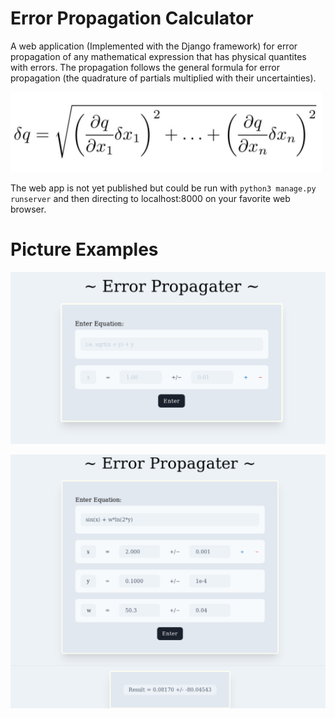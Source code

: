 # Error Propagation Calculator
A web application (Implemented with the Django framework) for error propagation of any mathematical expression that has physical quantites with errors. The propagation follows the general formula for error propagation (the quadrature of partials multiplied with their uncertainties).

![Equation used in propagating errors](/assets/images/e-prop-eq.PNG)

The web app is not yet published but could be run with `python3 manage.py runserver` and then directing to localhost:8000 on your favorite web browser. 

# Picture Examples

![Form for inputting values](/assets/images/ex-picture-no-result.PNG)

![Form with input and Results](/assets/images/ex-pic-with-inp-and-res.PNG)

